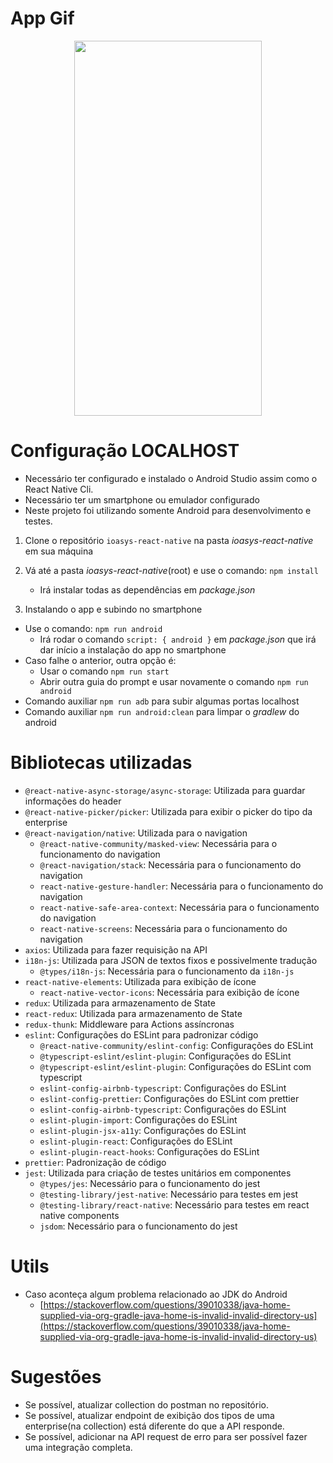 # App Gif
<p align="center">
  <img src="./assets/app-preview.gif" width="300" height="600"/>
</p>

# Configuração LOCALHOST
- Necessário ter configurado e instalado o Android Studio assim como o React Native Cli.
- Necessário ter um smartphone ou emulador configurado
- Neste projeto foi utilizando somente Android para desenvolvimento e testes.

1. Clone o repositório `ioasys-react-native` na pasta *ioasys-react-native* em sua máquina

2. Vá até a pasta *ioasys-react-native*(root) e use o comando: `npm install` 
    - Irá instalar todas as dependências em *package.json*

3. Instalando o app e subindo no smartphone
* Use o comando: `npm run android`
  * Irá rodar o comando `script: { android }` em *package.json* que irá dar início a instalação do app no smartphone
* Caso falhe o anterior, outra opção é:
	* Usar o comando `npm run start`
	* Abrir outra guia do prompt e usar novamente o comando `npm run android`
* Comando auxiliar `npm run adb` para subir algumas portas localhost
* Comando auxiliar `npm run android:clean` para limpar o *gradlew* do android

# Bibliotecas utilizadas

* `@react-native-async-storage/async-storage`: Utilizada para guardar informações do header
* `@react-native-picker/picker`: Utilizada para exibir o picker do tipo da enterprise
* `@react-navigation/native`: Utilizada para o navigation
  * `@react-native-community/masked-view`: Necessária para o funcionamento do navigation
  * `@react-navigation/stack`: Necessária para o funcionamento do navigation
  * `react-native-gesture-handler`: Necessária para o funcionamento do navigation
  * `react-native-safe-area-context`: Necessária para o funcionamento do navigation
  * `react-native-screens`: Necessária para o funcionamento do navigation
* `axios`: Utilizada para fazer requisição na API
* `i18n-js`: Utilizada para JSON de textos fixos e possivelmente tradução
  * `@types/i18n-js`: Necessária para o funcionamento da `i18n-js`
* `react-native-elements`: Utilizada para exibição de ícone
  * `react-native-vector-icons`: Necessária para exibição de ícone
* `redux`: Utilizada para armazenamento de State
* `react-redux`: Utilizada para armazenamento de State
* `redux-thunk`: Middleware para Actions assíncronas
* `eslint`: Configurações do ESLint para padronizar código
  * `@react-native-community/eslint-config`: Configurações do ESLint
  * `@typescript-eslint/eslint-plugin`: Configurações do ESLint
  * `@typescript-eslint/eslint-plugin`: Configurações do ESLint com typescript
  * `eslint-config-airbnb-typescript`: Configurações do ESLint
  * `eslint-config-prettier`: Configurações do ESLint com prettier
  * `eslint-config-airbnb-typescript`: Configurações do ESLint
  * `eslint-plugin-import`: Configurações do ESLint
  * `eslint-plugin-jsx-a11y`: Configurações do ESLint
  * `eslint-plugin-react`: Configurações do ESLint
  * `eslint-plugin-react-hooks`: Configurações do ESLint
* `prettier`: Padronização de código
* `jest`: Utilizada para criação de testes unitários em componentes
  * `@types/jes`: Necessário para o funcionamento do jest
  * `@testing-library/jest-native`: Necessário para testes em jest
  * `@testing-library/react-native`: Necessário para testes em react native components
  * `jsdom`: Necessário para o funcionamento do jest
# Utils

* Caso aconteça algum problema relacionado ao JDK do Android
  - [https://stackoverflow.com/questions/39010338/java-home-supplied-via-org-gradle-java-home-is-invalid-invalid-directory-us](https://stackoverflow.com/questions/39010338/java-home-supplied-via-org-gradle-java-home-is-invalid-invalid-directory-us)

# Sugestões

* Se possível, atualizar collection do postman no repositório.
* Se possível, atualizar endpoint de exibição dos tipos de uma enterprise(na collection) está diferente do que a API responde.
* Se possível, adicionar na API request de erro para ser possível fazer uma integração completa.